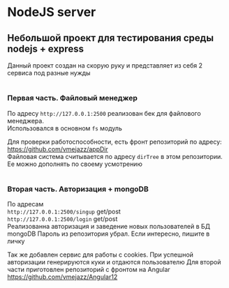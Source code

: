 # NodeJS server

## Небольшой проект для тестирования среды nodejs + express

Данный проект создан на скорую руку и представляет из себя 2 сервиса под разные нужды

#

### Первая часть. Файловый менеджер

По адресу `http://127.0.0.1:2500` реализован бек для файлового менеджера.<br>
Использовался в основном `fs` модуль<br>

Для проверки работоспособности, есть фронт репозиторий по адресу:<br>
https://github.com/vmejazz/appDir <br>
Файловая система считывается по адресу `dirTree` в этом репозитории. Ее можно дополнять по своему усмотрению

#

### Вторая часть. Авторизация + mongoDB

По адресам <br />
`http://127.0.0.1:2500/singup` get/post<br/>
`http://127.0.0.1:2500/login` get/post<br/>
Реализованна авторизация и заведение новых пользователей в БД mongoDB
Пароль из репозитория убрал. Если интересно, пишите в личку

Так же добавлен сервис для работы с cookies. При успешной авторизации генерируются куки и отдаются пользователю
Для второй части приготовлен репозиторий с фронтом на Angular<br>
https://github.com/vmejazz/Angular12
